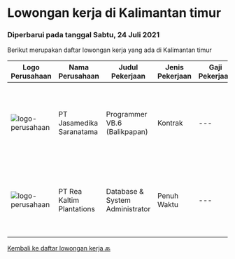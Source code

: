 
  # Lowongan kerja di Kalimantan timur

  ### Diperbarui pada tanggal Sabtu, 24 Juli 2021

  Berikut merupakan daftar lowongan kerja yang ada di Kalimantan timur

  |Logo Perusahaan | Nama Perusahaan | Judul Pekerjaan | Jenis Pekerjaan | Gaji Pekerjaan | Lokasi | Deskripsi | Tanggal diunggah | Pranala |
  | -------------- | --------------- | --------------- | --------- | --------- | -------------- | ------- | ----------- | ----------- |
  |![logo-perusahaan](https://image-service-cdn.seek.com.au/7cdc071d90abd96b4cf7706a1694f0662aa509a1/ee4dce1061f3f616224767ad58cb2fc751b8d2dc)|PT Jasamedika Saranatama|Programmer VB.6 (Balikpapan)|Kontrak|---|Balikpapan|Persyaratan:  Pendidikan  D3 atau S1 (Teknik Informatika/Manajemen Informatika/Sistem Informasi) Fresh graduated atau pengalaman 1 tahun Memiliki...|Kamis, 22 Juli 2021|https://www.jobstreet.co.id/id/job/programmer-vb-6-balikpapan-3582692?token=0~b4e1ba45-0d4f-4e25-bd19-8fbdf024f64e&sectionRank=1&jobId=jobstreet-id-job-3582692|
|![logo-perusahaan](https://image-service-cdn.seek.com.au/9376cc1578ec132ba9f8ff2f412752d55fbfcc3c/ee4dce1061f3f616224767ad58cb2fc751b8d2dc)|PT Rea Kaltim Plantations|Database & System Administrator|Penuh Waktu|---|Kutai Kartanegara|Deskripsi Pekerjaan : Bertanggung jawab dalam implementasi, konfigurasi, pemeliharaan, dan kinerja system kritis dan Server SQL, untuk memastikan...|Minggu, 18 Juli 2021|https://www.jobstreet.co.id/id/job/database-system-administrator-3575272?token=0~b4e1ba45-0d4f-4e25-bd19-8fbdf024f64e&sectionRank=2&jobId=jobstreet-id-job-3575272|


  [Kembali ke daftar lowongan kerja 🔙](../README.md#daftar-lowongan-kerja)
  